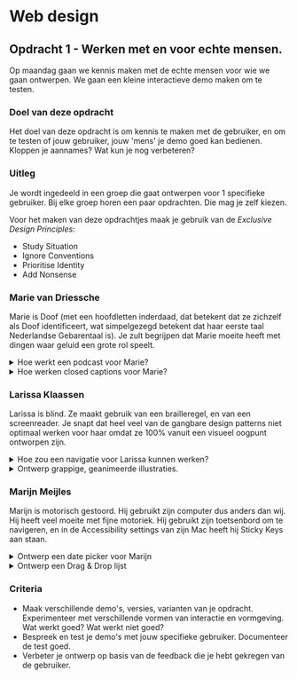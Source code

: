 # Web design
## Opdracht 1 - Werken met en voor echte mensen.

Op maandag gaan we kennis maken met de echte mensen voor wie we gaan ontwerpen. We gaan een kleine interactieve demo maken om te testen.

### Doel van deze opdracht
Het doel van deze opdracht is om kennis te maken met de gebruiker, en om te testen of jouw gebruiker, jouw 'mens' je demo goed kan bedienen. Kloppen je aannames?  Wat kun je nog verbeteren?

### Uitleg
Je wordt ingedeeld in een groep die gaat ontwerpen voor 1 specifieke gebruiker. Bij elke groep horen een paar opdrachten. Die mag je zelf kiezen.

Voor het maken van deze opdrachtjes maak je gebruik van de _Exclusive Design Principles_:

- Study Situation
- Ignore Conventions
- Prioritise Identity
- Add Nonsense



### Marie van Driessche

Marie is Doof (met een hoofdletten inderdaad, dat betekent dat ze zichzelf als Doof identificeert, wat simpelgezegd betekent dat haar eerste taal Nederlandse Gebarentaal is). Je zult begrijpen dat Marie moeite heeft met dingen waar geluid een grote rol speelt.

<details>
<summary>Hoe werkt een podcast voor Marie?</summary>
<p>In een transcriptie gaat natuurlijk nogal wat nuance verloren. Maak een oplossing die minimaal net zo prettig is voor iemand die niet kan luisteren als voor iemand die wel kan luisteren.
</details>

<details>
<summary>Hoe werken closed captions voor Marie?</summary>
<p>Voor Marie gaat er enorm veel nuance verloren tijdens het kijken naar een film of een documentaire. Bij veel films worden closed captions aangeboden, maar die zijn zo neutraal als maar kan. Hoe zou je closed captions
</details>

### Larissa Klaassen

Larissa is blind. Ze maakt gebruik van een brailleregel, en van een screenreader. Je snapt dat heel veel van de gangbare design patterns niet optimaal werken voor haar omdat ze 100% vanuit een visueel oogpunt ontworpen zijn.

<details>
<summary>Hoe zou een navigatie voor Larissa kunnen werken?</summary>
<p>Tijdens het introductiecollege heb je een filmpje gezien van een niet-getrainde screenreadergebruiker die een navigatiemenu gebruikt. Dat was niet optimaal. Het menu helemaal onderaan de pagina zetten is weer onhandig voor als je dat wel nodig hebt. Stel nou dat *iedereen* blind was en een screenreader gebruikte, wat zou dan het normale navigatie-pattern zijn?
</details>

<details>
<summary>Ontwerp grappige, geanimeerde illustraties.</summary>
<p>Hannes Wallrafen maakt <a href="http://www.geluidinzicht.nl/geluidsprojecten/">audiocollages</a>. Deze wil hij graag op een nieuwe website zetten. Hier wil hij grappige, korte geanimeerde illustraties bij hebben. Ontwerp bij één audiocollage één geanimeerde illustratie <em>die zowel voor Larissa, als voor jezelf grappig is</em>.
</details>

### Marijn Meijles

Marijn is motorisch gestoord. Hij gebruikt zijn computer dus anders dan wij. Hij heeft veel moeite met fijne motoriek. Hij gebruikt zijn toetsenbord om te navigeren, en in de Accessibility settings van zijn Mac heeft hij Sticky Keys aan staan.

<details>
<summary>Ontwerp een date picker voor Marijn</summary>
<p>Hij reist veel met de trein, en hij moet van tevoren aangeven welke trein hij wil nemen zodat er iemand is om hem te helpen met zijn rolstoel. Date-pickers zijn over het algemeen priegelig, en niet ontworpen voor iemand die afhankelijk is van zijn toetsenbord?
</details>

<details>
<summary>Ontwerp een Drag & Drop lijst</summary>
<p>Hoe kun je een drag & drop lijst optimaliseren voor een gebruiker die afhankelijk is van zijn toetsenbord én motorisch gestoord is?
</details>





### Criteria
- Maak verschillende demo's, versies, varianten van je opdracht. Experimenteer met verschillende vormen van interactie en vormgeving. Wat werkt goed? Wat werkt niet goed?
- Bespreek en test je demo's met jouw specifieke gebruiker. Documenteer de test goed.
- Verbeter je ontwerp op basis van de feedback die je hebt gekregen van de gebruiker.
